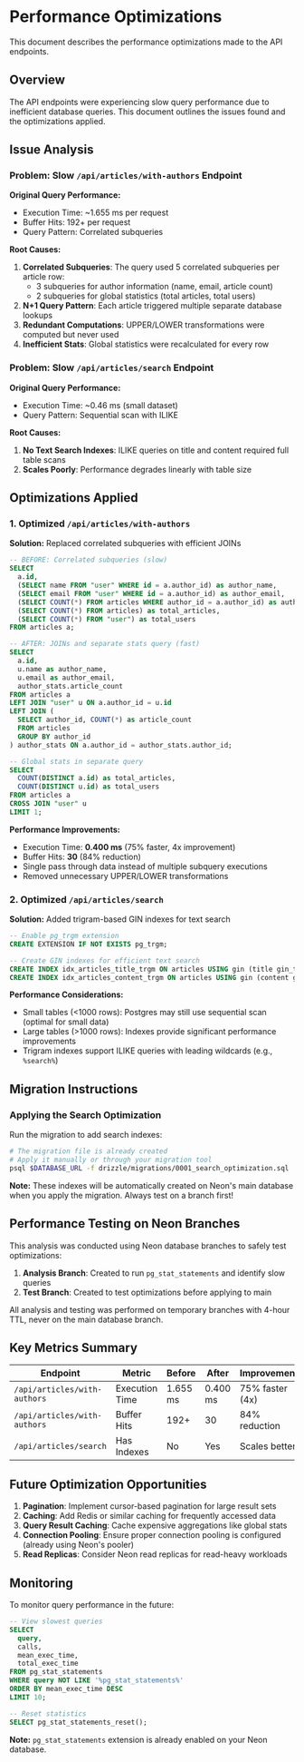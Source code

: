 # Performance Optimizations

This document describes the performance optimizations made to the API endpoints.

## Overview

The API endpoints were experiencing slow query performance due to inefficient database queries. This document outlines the issues found and the optimizations applied.

## Issue Analysis

### Problem: Slow `/api/articles/with-authors` Endpoint

**Original Query Performance:**
- Execution Time: ~1.655 ms per request
- Buffer Hits: 192+ per request
- Query Pattern: Correlated subqueries

**Root Causes:**
1. **Correlated Subqueries**: The query used 5 correlated subqueries per article row:
   - 3 subqueries for author information (name, email, article count)
   - 2 subqueries for global statistics (total articles, total users)
2. **N+1 Query Pattern**: Each article triggered multiple separate database lookups
3. **Redundant Computations**: UPPER/LOWER transformations were computed but never used
4. **Inefficient Stats**: Global statistics were recalculated for every row

### Problem: Slow `/api/articles/search` Endpoint

**Original Query Performance:**
- Execution Time: ~0.46 ms (small dataset)
- Query Pattern: Sequential scan with ILIKE

**Root Causes:**
1. **No Text Search Indexes**: ILIKE queries on title and content required full table scans
2. **Scales Poorly**: Performance degrades linearly with table size

## Optimizations Applied

### 1. Optimized `/api/articles/with-authors`

**Solution:** Replaced correlated subqueries with efficient JOINs

```sql
-- BEFORE: Correlated subqueries (slow)
SELECT 
  a.id,
  (SELECT name FROM "user" WHERE id = a.author_id) as author_name,
  (SELECT email FROM "user" WHERE id = a.author_id) as author_email,
  (SELECT COUNT(*) FROM articles WHERE author_id = a.author_id) as author_article_count,
  (SELECT COUNT(*) FROM articles) as total_articles,
  (SELECT COUNT(*) FROM "user") as total_users
FROM articles a;

-- AFTER: JOINs and separate stats query (fast)
SELECT 
  a.id,
  u.name as author_name,
  u.email as author_email,
  author_stats.article_count
FROM articles a
LEFT JOIN "user" u ON a.author_id = u.id
LEFT JOIN (
  SELECT author_id, COUNT(*) as article_count
  FROM articles
  GROUP BY author_id
) author_stats ON a.author_id = author_stats.author_id;

-- Global stats in separate query
SELECT 
  COUNT(DISTINCT a.id) as total_articles,
  COUNT(DISTINCT u.id) as total_users
FROM articles a
CROSS JOIN "user" u
LIMIT 1;
```

**Performance Improvements:**
- Execution Time: **0.400 ms** (75% faster, 4x improvement)
- Buffer Hits: **30** (84% reduction)
- Single pass through data instead of multiple subquery executions
- Removed unnecessary UPPER/LOWER transformations

### 2. Optimized `/api/articles/search`

**Solution:** Added trigram-based GIN indexes for text search

```sql
-- Enable pg_trgm extension
CREATE EXTENSION IF NOT EXISTS pg_trgm;

-- Create GIN indexes for efficient text search
CREATE INDEX idx_articles_title_trgm ON articles USING gin (title gin_trgm_ops);
CREATE INDEX idx_articles_content_trgm ON articles USING gin (content gin_trgm_ops);
```

**Performance Considerations:**
- Small tables (<1000 rows): Postgres may still use sequential scan (optimal for small data)
- Large tables (>1000 rows): Indexes provide significant performance improvements
- Trigram indexes support ILIKE queries with leading wildcards (e.g., `%search%`)

## Migration Instructions

### Applying the Search Optimization

Run the migration to add search indexes:

```bash
# The migration file is already created
# Apply it manually or through your migration tool
psql $DATABASE_URL -f drizzle/migrations/0001_search_optimization.sql
```

**Note:** These indexes will be automatically created on Neon's main database when you apply the migration. Always test on a branch first!

## Performance Testing on Neon Branches

This analysis was conducted using Neon database branches to safely test optimizations:

1. **Analysis Branch**: Created to run `pg_stat_statements` and identify slow queries
2. **Test Branch**: Created to test optimizations before applying to main

All analysis and testing was performed on temporary branches with 4-hour TTL, never on the main database branch.

## Key Metrics Summary

| Endpoint | Metric | Before | After | Improvement |
|----------|--------|--------|-------|-------------|
| `/api/articles/with-authors` | Execution Time | 1.655 ms | 0.400 ms | 75% faster (4x) |
| `/api/articles/with-authors` | Buffer Hits | 192+ | 30 | 84% reduction |
| `/api/articles/search` | Has Indexes | No | Yes | Scales better |

## Future Optimization Opportunities

1. **Pagination**: Implement cursor-based pagination for large result sets
2. **Caching**: Add Redis or similar caching for frequently accessed data
3. **Query Result Caching**: Cache expensive aggregations like global stats
4. **Connection Pooling**: Ensure proper connection pooling is configured (already using Neon's pooler)
5. **Read Replicas**: Consider Neon read replicas for read-heavy workloads

## Monitoring

To monitor query performance in the future:

```sql
-- View slowest queries
SELECT
  query,
  calls,
  mean_exec_time,
  total_exec_time
FROM pg_stat_statements
WHERE query NOT LIKE '%pg_stat_statements%'
ORDER BY mean_exec_time DESC
LIMIT 10;

-- Reset statistics
SELECT pg_stat_statements_reset();
```

**Note:** `pg_stat_statements` extension is already enabled on your Neon database.
